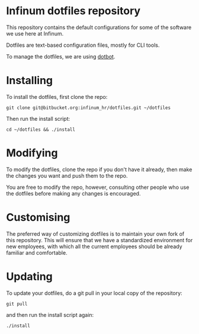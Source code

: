 # Infinum dotfiles repository

This repository contains the default configurations for some of the software we use here at Infinum.

Dotfiles are text-based configuration files, mostly for CLI tools.

To manage the dotfiles, we are using [dotbot](https://github.com/anishathalye/dotbot).

# Installing

To install the dotfiles, first clone the repo:

    git clone git@bitbucket.org:infinum_hr/dotfiles.git ~/dotfiles

Then run the install script:

    cd ~/dotfiles && ./install

# Modifying

To modify the dotfiles, clone the repo if you don't have it already, then make the changes you want and push them to the repo.

You are free to modify the repo, however, consulting other people who use the dotfiles before making any changes is encouraged.

# Customising

The preferred way of customizing dotfiles is to maintain your own fork of this repository. This will ensure that we have a standardized environment
for new employees, with which all the current employees should be already familiar and comfortable.

# Updating

To update your dotfiles, do a git pull in your local copy of the repository:

    git pull

and then run the install script again:

    ./install